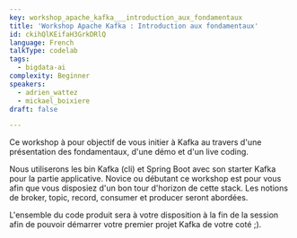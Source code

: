 ```yaml
---
key: workshop_apache_kafka___introduction_aux_fondamentaux
title: 'Workshop Apache Kafka : Introduction aux fondamentaux'
id: ckihQlKEifaH3GrkDRlQ
language: French
talkType: codelab
tags:
  - bigdata-ai
complexity: Beginner
speakers:
  - adrien_wattez
  - mickael_boixiere
draft: false

---
```


Ce workshop à pour objectif de vous initier à Kafka au travers d'une présentation des fondamentaux, d'une démo et d'un live coding.

Nous utiliserons les bin Kafka (cli) et Spring Boot avec son starter Kafka pour la partie applicative. Novice ou débutant ce workshop est pour vous afin que vous disposiez d'un bon tour d'horizon de cette stack. Les notions de broker, topic, record, consumer et producer seront abordées.

L'ensemble du code produit sera à votre disposition à la fin de la session afin de pouvoir démarrer votre premier projet Kafka de votre coté ;).